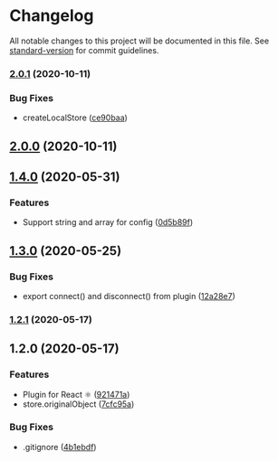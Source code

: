 # Changelog

All notable changes to this project will be documented in this file. See [standard-version](https://github.com/conventional-changelog/standard-version) for commit guidelines.

### [2.0.1](https://github.com/apostololeg/justorm/compare/v2.0.0...v2.0.1) (2020-10-11)


### Bug Fixes

* createLocalStore ([ce90baa](https://github.com/apostololeg/justorm/commit/ce90baa67baf5a81e6cc1c99c6b84b13e46deda8))

## [2.0.0](https://github.com/apostololeg/justorm/compare/v1.4.0...v2.0.0) (2020-10-11)

## [1.4.0](https://github.com/apostololeg/justorm/compare/v1.3.0...v1.4.0) (2020-05-31)


### Features

* Support string and array for config ([0d5b89f](https://github.com/apostololeg/justorm/commit/0d5b89fa7cb7d73baeb84ae887b9aa18d2e83c17))

## [1.3.0](https://github.com/apostololeg/justorm/compare/v1.2.1...v1.3.0) (2020-05-25)


### Bug Fixes

* export connect() and disconnect() from plugin ([12a28e7](https://github.com/apostololeg/justorm/commit/12a28e79de6d1274951d6d88d486c504bb86dd5b))

### [1.2.1](https://github.com/apostololeg/justorm/compare/v1.2.0...v1.2.1) (2020-05-17)

## 1.2.0 (2020-05-17)


### Features

* Plugin for React ⚛️ ([921471a](https://github.com/apostololeg/justorm/commit/921471ae915ffdad980ad9fb7af3453519af6ff6))
* store.originalObject ([7cfc95a](https://github.com/apostololeg/justorm/commit/7cfc95af516f1077178b349bfe8d35012d980df8))


### Bug Fixes

* .gitignore ([4b1ebdf](https://github.com/apostololeg/justorm/commit/4b1ebdf2237229f31c881d9ce6185520b37a02eb))

